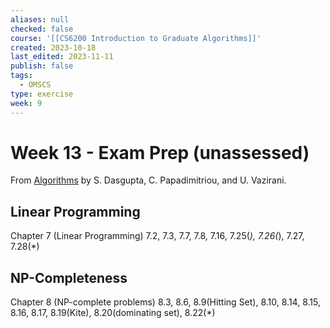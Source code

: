 ```yaml
---
aliases: null
checked: false
course: '[[CS6200 Introduction to Graduate Algorithms]]'
created: 2023-10-18
last_edited: 2023-11-11
publish: false
tags:
  - OMSCS
type: exercise
week: 9
---
```

# Week 13 - Exam Prep (unassessed)

From [Algorithms](http://algorithmics.lsi.upc.edu/docs/Dasgupta-Papadimitriou-Vazirani.pdf) by S. Dasgupta, C. Papadimitriou, and U. Vazirani.

## Linear Programming

Chapter 7 (Linear Programming) 7.2, 7.3, 7.7, 7.8, 7.16, 7.25(*), 7.26(*), 7.27, 7.28(*)

## NP-Completeness

Chapter 8 (NP-complete problems) 8.3, 8.6, 8.9(Hitting Set), 8.10, 8.14, 8.15, 8.16, 8.17, 8.19(Kite), 8.20(dominating set), 8.22(*)
